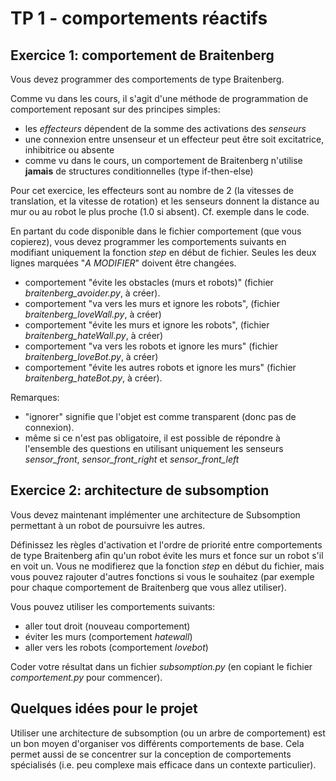 # TP 1 -  comportements réactifs

## Exercice 1: comportement de Braitenberg

Vous devez programmer des comportements de type Braitenberg. 

Comme vu dans les cours, il s'agit d'une méthode de programmation de comportement reposant sur des principes simples:
* les _effecteurs_ dépendent de la somme des activations des _senseurs_
* une connexion entre unsenseur et un effecteur peut être soit excitatrice, inhibitrice ou absente
* comme vu dans le cours, un comportement de Braitenberg n'utilise **jamais** de structures conditionnelles (type if-then-else)

Pour cet exercice, les effecteurs sont au nombre de 2 (la vitesses de translation, et la vitesse de rotation) et les senseurs donnent la distance au mur ou au robot le plus proche (1.0 si absent). Cf. exemple dans le code.

En partant du code disponible dans le fichier comportement (que vous copierez), vous devez programmer les comportements suivants en modifiant uniquement la fonction _step_ en début de fichier. Seules les deux lignes marquées "_A MODIFIER_" doivent être changées.

* comportement "évite les obstacles (murs et robots)" (fichier _braitenberg_avoider.py_, à créer).
* comportement "va vers les murs et ignore les robots", (fichier _braitenberg_loveWall.py_, à créer)
* comportement "évite les murs et ignore les robots", (fichier _braitenberg_hateWall.py_, à créer)
* comportement "va vers les robots et ignore les murs" (fichier _braitenberg_loveBot.py_, à créer)
* comportement "évite les autres robots et ignore les murs" (fichier _braitenberg_hateBot.py_, à créer).

Remarques: 
* "ignorer" signifie que l'objet est comme transparent (donc pas de connexion).
* même si ce n'est pas obligatoire, il est possible de répondre à l'ensemble des questions en utilisant uniquement les senseurs _sensor_front_, _sensor_front_right_ et _sensor_front_left_

## Exercice 2: architecture de subsomption

Vous devez maintenant implémenter une architecture de Subsomption permettant à un robot de poursuivre les autres.

Définissez les règles d'activation et l'ordre de priorité entre comportements de type Braitenberg afin qu'un robot évite les murs et fonce sur un robot s'il en voit un. Vous ne modifierez que la fonction _step_ en début du fichier, mais vous pouvez rajouter d'autres fonctions si vous le souhaitez (par exemple pour chaque comportement de Braitenberg que vous allez utiliser).

Vous pouvez utiliser les comportements suivants:
* aller tout droit (nouveau comportement)
* éviter les murs (comportement _hatewall_)
* aller vers les robots (comportement _lovebot_)

Coder votre résultat dans un fichier _subsomption.py_ (en copiant le fichier _comportement.py_ pour commencer).

## Quelques idées pour le projet

Utiliser une architecture de subsomption (ou un arbre de comportement) est un bon moyen d'organiser vos différents comportements de base. Cela permet aussi de se concentrer sur la conception de comportements spécialisés (i.e. peu complexe mais efficace dans un contexte particulier).
